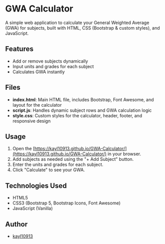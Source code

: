 # GWA Calculator

A simple web application to calculate your General Weighted Average (GWA) for subjects, built with HTML, CSS (Bootstrap & custom styles), and JavaScript.

## Features
- Add or remove subjects dynamically
- Input units and grades for each subject
- Calculates GWA instantly

## Files
- **index.html**: Main HTML file, includes Bootstrap, Font Awesome, and layout for the calculator
- **script.js**: Handles dynamic subject rows and GWA calculation logic
- **style.css**: Custom styles for the calculator, header, footer, and responsive design

## Usage
1. Open the [https://kayl10913.github.io/GWA-Calculator/](https://kayl10913.github.io/GWA-Calculator/) in your browser.
2. Add subjects as needed using the "+ Add Subject" button.
3. Enter the units and grades for each subject.
4. Click "Calculate" to see your GWA.

## Technologies Used
- HTML5
- CSS3 (Bootstrap 5, Bootstrap Icons, Font Awesome)
- JavaScript (Vanilla)

## Author
- [kayl10913](https://github.com/kayl10913)
